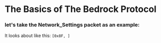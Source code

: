 # The Basics of The Bedrock Protocol

### let's take the Network_Settings packet as an example:
It looks about like this: `[0x8F, ]`